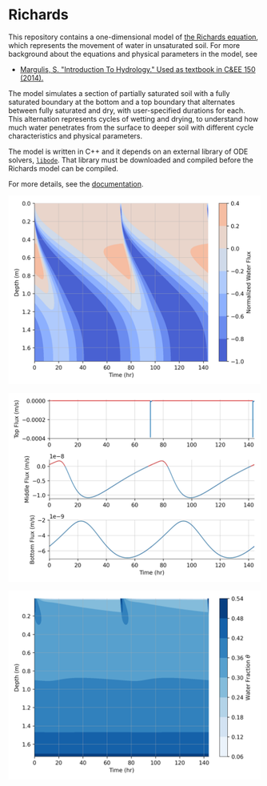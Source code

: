 # Richards

This repository contains a one-dimensional model of [the Richards equation](https://en.wikipedia.org/wiki/Richards_equation), which represents the movement of water in unsaturated soil. For more background about the equations and physical parameters in the model, see
* [Margulis, S. "Introduction To Hydrology." Used as textbook in C&EE 150 (2014).](https://margulis-group.github.io/teaching/)

The model simulates a section of partially saturated soil with a fully saturated boundary at the bottom and a top boundary that alternates between fully saturated and dry, with user-specified durations for each. This alternation represents cycles of wetting and drying, to understand how much water penetrates from the surface to deeper soil with different cycle characteristics and physical parameters.

The model is written in C++ and it depends on an external library of ODE solvers, [`libode`](https://github.com/wordsworthgroup/libode). That library must be downloaded and compiled before the Richards model can be compiled.

For more details, see the [documentation](https://github.com/wordsworthgroup/richards).

![norm_flux](plots/norm_flux.png)

![flux](plots/flux.png)

![water_frac](plots/water_frac.png)

